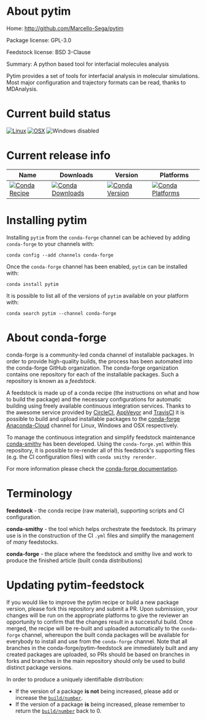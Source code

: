 About pytim
===========

Home: http://github.com/Marcello-Sega/pytim

Package license: GPL-3.0

Feedstock license: BSD 3-Clause

Summary: A python based tool for interfacial molecules analysis

Pytim provides a set of tools for interfacial analysis in molecular simulations.
Most major configuration and trajectory formats can be read, thanks to MDAnalysis.


Current build status
====================

[![Linux](https://img.shields.io/circleci/project/github/conda-forge/pytim-feedstock/master.svg?label=Linux)](https://circleci.com/gh/conda-forge/pytim-feedstock)
[![OSX](https://img.shields.io/travis/conda-forge/pytim-feedstock/master.svg?label=macOS)](https://travis-ci.org/conda-forge/pytim-feedstock)
![Windows disabled](https://img.shields.io/badge/Windows-disabled-lightgrey.svg)

Current release info
====================

| Name | Downloads | Version | Platforms |
| --- | --- | --- | --- |
| [![Conda Recipe](https://img.shields.io/badge/recipe-pytim-green.svg)](https://anaconda.org/conda-forge/pytim) | [![Conda Downloads](https://img.shields.io/conda/dn/conda-forge/pytim.svg)](https://anaconda.org/conda-forge/pytim) | [![Conda Version](https://img.shields.io/conda/vn/conda-forge/pytim.svg)](https://anaconda.org/conda-forge/pytim) | [![Conda Platforms](https://img.shields.io/conda/pn/conda-forge/pytim.svg)](https://anaconda.org/conda-forge/pytim) |

Installing pytim
================

Installing `pytim` from the `conda-forge` channel can be achieved by adding `conda-forge` to your channels with:

```
conda config --add channels conda-forge
```

Once the `conda-forge` channel has been enabled, `pytim` can be installed with:

```
conda install pytim
```

It is possible to list all of the versions of `pytim` available on your platform with:

```
conda search pytim --channel conda-forge
```


About conda-forge
=================

conda-forge is a community-led conda channel of installable packages.
In order to provide high-quality builds, the process has been automated into the
conda-forge GitHub organization. The conda-forge organization contains one repository
for each of the installable packages. Such a repository is known as a *feedstock*.

A feedstock is made up of a conda recipe (the instructions on what and how to build
the package) and the necessary configurations for automatic building using freely
available continuous integration services. Thanks to the awesome service provided by
[CircleCI](https://circleci.com/), [AppVeyor](https://www.appveyor.com/)
and [TravisCI](https://travis-ci.org/) it is possible to build and upload installable
packages to the [conda-forge](https://anaconda.org/conda-forge)
[Anaconda-Cloud](https://anaconda.org/) channel for Linux, Windows and OSX respectively.

To manage the continuous integration and simplify feedstock maintenance
[conda-smithy](https://github.com/conda-forge/conda-smithy) has been developed.
Using the ``conda-forge.yml`` within this repository, it is possible to re-render all of
this feedstock's supporting files (e.g. the CI configuration files) with ``conda smithy rerender``.

For more information please check the [conda-forge documentation](https://conda-forge.org/docs/).

Terminology
===========

**feedstock** - the conda recipe (raw material), supporting scripts and CI configuration.

**conda-smithy** - the tool which helps orchestrate the feedstock.
                   Its primary use is in the construction of the CI ``.yml`` files
                   and simplify the management of *many* feedstocks.

**conda-forge** - the place where the feedstock and smithy live and work to
                  produce the finished article (built conda distributions)


Updating pytim-feedstock
========================

If you would like to improve the pytim recipe or build a new
package version, please fork this repository and submit a PR. Upon submission,
your changes will be run on the appropriate platforms to give the reviewer an
opportunity to confirm that the changes result in a successful build. Once
merged, the recipe will be re-built and uploaded automatically to the
`conda-forge` channel, whereupon the built conda packages will be available for
everybody to install and use from the `conda-forge` channel.
Note that all branches in the conda-forge/pytim-feedstock are
immediately built and any created packages are uploaded, so PRs should be based
on branches in forks and branches in the main repository should only be used to
build distinct package versions.

In order to produce a uniquely identifiable distribution:
 * If the version of a package **is not** being increased, please add or increase
   the [``build/number``](https://conda.io/docs/user-guide/tasks/build-packages/define-metadata.html#build-number-and-string).
 * If the version of a package **is** being increased, please remember to return
   the [``build/number``](https://conda.io/docs/user-guide/tasks/build-packages/define-metadata.html#build-number-and-string)
   back to 0.
